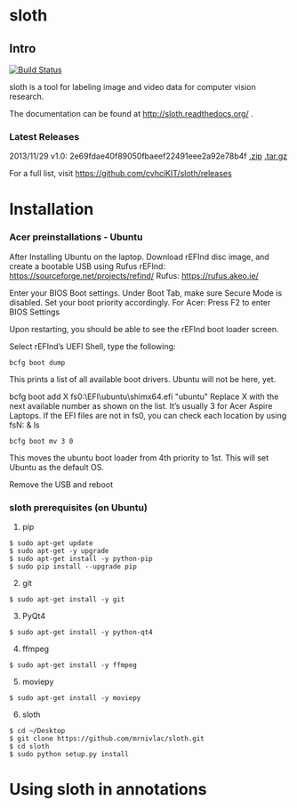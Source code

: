 # sloth

## Intro

[![Build Status](https://travis-ci.org/cvhciKIT/sloth.svg)](https://travis-ci.org/cvhciKIT/sloth)

sloth is a tool for labeling image and video data for computer vision research.

The documentation can be found at http://sloth.readthedocs.org/ .

### Latest Releases

2013/11/29 v1.0: 2e69fdae40f89050fbaeef22491eee2a92e78b4f [.zip](https://github.com/cvhciKIT/sloth/archive/v1.0.zip) [.tar.gz](https://github.com/cvhciKIT/sloth/archive/v1.0.tar.gz)

For a full list, visit https://github.com/cvhciKIT/sloth/releases

# Installation
### Acer preinstallations - Ubuntu

After Installing Ubuntu on the laptop. Download rEFInd disc image, and create a bootable USB using Rufus
rEFInd: https://sourceforge.net/projects/refind/ 
Rufus: https://rufus.akeo.ie/ 

Enter your BIOS Boot settings. Under Boot Tab, make sure Secure Mode is disabled. Set your boot priority accordingly.
For Acer: Press F2 to enter BIOS Settings 

Upon restarting, you should be able to see the rEFInd boot loader screen.



Select rEFInd’s UEFI Shell, type the following:
```
bcfg boot dump
```
This prints a list of all available boot drivers. Ubuntu will not be here, yet.

bcfg boot add X fs0:\EFI\ubuntu\shimx64.efi "ubuntu"
Replace X with the next available number as shown on the list. It’s usually 3 for Acer Aspire Laptops.
If the EFI files are not in fs0, you can check each location by using fsN: & ls 
```
bcfg boot mv 3 0
```
This moves the ubuntu boot loader from 4th priority to 1st. This will set Ubuntu as the default OS.

Remove the USB and reboot

### sloth prerequisites (on Ubuntu)
1. pip
```
$ sudo apt-get update
$ sudo apt-get -y upgrade
$ sudo apt-get install -y python-pip
$ sudo pip install --upgrade pip
```
2. git
```
$ sudo apt-get install -y git
```
3. PyQt4
```
$ sudo apt-get install -y python-qt4
```
4. ffmpeg
```
$ sudo apt-get install -y ffmpeg
```
5. moviepy
```
$ sudo apt-get install -y moviepy
```
6. sloth
```
$ cd ~/Desktop
$ git clone https://github.com/mrnivlac/sloth.git
$ cd sloth
$ sudo python setup.py install
```
# Using sloth in annotations

